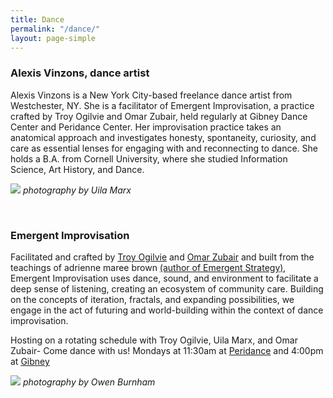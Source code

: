 ```yaml
---
title: Dance
permalink: "/dance/"
layout: page-simple
---
```


### Alexis Vinzons, dance artist
Alexis Vinzons is a New York City-based freelance dance artist from Westchester, NY. She is a facilitator of Emergent Improvisation, a practice crafted by Troy Ogilvie and Omar Zubair, held regularly at Gibney Dance Center and Peridance Center. Her improvisation practice takes an anatomical approach and investigates honesty, spontaneity, curiosity, and care as essential lenses for engaging with and reconnecting to dance. She holds a B.A. from Cornell University, where she studied Information Science, Art History, and Dance.

![]({{site.baseurl}}/images/dance/dance-header-img.png)
_photography by Uila Marx_

<br>

### Emergent Improvisation
Facilitated and crafted by [Troy Ogilvie](https://troyogilvie.squarespace.com/) and [Omar Zubair](https://soundcloud.com/omar-zubair) and built from the teachings of adrienne maree brown [(author of Emergent Strategy)](https://adriennemareebrown.net/book/emergent-strategy/), Emergent Improvisation uses dance, sound, and environment to facilitate a deep sense of listening, creating an ecosystem of community care. Building on the concepts of iteration, fractals, and expanding possibilities, we engage in the act of futuring and world-building within the context of dance improvisation.

Hosting on a rotating schedule with Troy Ogilvie, Uila Marx, and Omar Zubair- Come dance with us!
Mondays at 11:30am at [Peridance](https://www.peridance.com/open-classes) and 4:00pm at [Gibney](https://gibneydance.org/class-schedule/)

![]({{site.baseurl}}/images/dance/ei-gif-header-img.gif)
_photography by Owen Burnham_